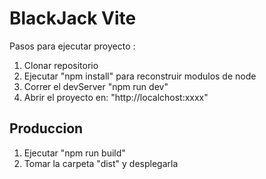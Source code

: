 # BlackJack Vite

Pasos para ejecutar proyecto :

1. Clonar repositorio
2. Ejecutar "npm install" para reconstruir modulos de node
3. Correr el devServer "npm run dev"
4. Abrir el proyecto en: "http://localchost:xxxx"


## Produccion

1. Ejecutar "npm run build"
2. Tomar la carpeta "dist" y desplegarla


